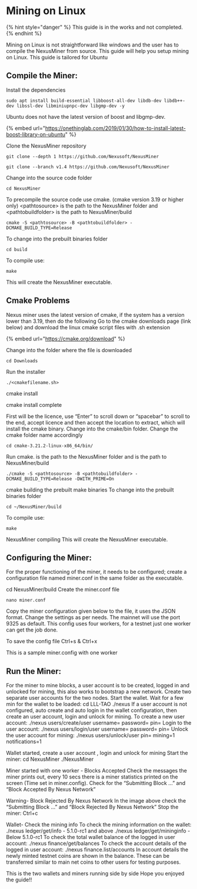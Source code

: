 # Mining on Linux

{% hint style="danger" %}
This guide is in the works and not completed.
{% endhint %}

Mining on Linux is not straightforward like windows and the user has to compile the NexusMiner from source. This guide will help you setup mining on Linux. This guide is tailored for Ubuntu

## Compile the Miner:&#x20;

Install the dependencies

```
sudo apt install build-essential libboost-all-dev libdb-dev libdb++-dev libssl-dev libminiupnpc-dev libgmp-dev -y 
```

Ubuntu does not have the latest version of boost and libgmp-dev.&#x20;

{% embed url="https://onethinglab.com/2019/01/30/how-to-install-latest-boost-library-on-ubuntu" %}



Clone the NexusMiner repository&#x20;

```
git clone --depth 1 https://github.com/Nexusoft/NexusMiner 
```

```
git clone --branch v1.4 https://github.com/Nexusoft/NexusMiner
```

Change into the source code folder&#x20;

```
cd NexusMiner 
```

To precompile the source code use cmake. (cmake version 3.19 or higher only) \<pathtosource> is the path to the NexusMiner folder and \<pathtobuildfolder> is the path to NexusMiner/build

```
cmake -S <pathtosource> -B <pathtobuildfolder> -DCMAKE_BUILD_TYPE=Release
```

To change into the prebuilt binaries folder

```
cd build
```

&#x20;To compile use:&#x20;

```
make 
```

This will create the NexusMiner executable.&#x20;

## Cmake Problems&#x20;

Nexus miner uses the latest version of cmake, if the system has a version lower than 3.19, then do the following Go to the cmake downloads page (link below) and download the linux cmake script files with .sh extension

{% embed url="https://cmake.org/download" %}

Change into the folder where the file is downloaded

```
cd Downloads
```

Run the installer

```
./<cmakefilename.sh>
```

cmake install

cmake install complete&#x20;

First will be the licence, use “Enter” to scroll down or “spacebar” to scroll to the end, accept licence and then accept the location to extract, which will install the cmake binary. Change into the cmake/bin folder. Change the cmake folder name accordingly

```
cd cmake-3.21.2-linux-x86_64/bin/
```

Run cmake. is the path to the NexusMiner folder and is the path to NexusMiner/build&#x20;

```
./cmake -S <pathtosource> -B <pathtobuildfolder> -DCMAKE_BUILD_TYPE=Release -DWITH_PRIME=On
```

cmake building the prebuilt make binaries To change into the prebuilt binaries folder&#x20;

```
cd ~/NexusMiner/build 
```

To compile use:&#x20;

```
make
```



NexusMiner compiling This will create the NexusMiner executable.&#x20;

## Configuring the Miner:&#x20;

For the proper functioning of the miner, it needs to be configured; create a configuration file named miner.conf in the same folder as the executable.&#x20;

cd NexusMiner/build Create the miner.conf file&#x20;

```
nano miner.conf 
```

Copy the miner configuration given below to the file, it uses the JSON format. Change the settings as per needs. The mainnet will use the port 9325 as default. This config uses four workers, for a testnet just one worker can get the job done.



To save the config file Ctrl+s & Ctrl+x

This is a sample miner.config with one worker&#x20;

## Run the Miner:

For the miner to mine blocks, a user account is to be created, logged in and unlocked for mining, this also works to bootstrap a new network. Create two separate user accounts for the two nodes. Start the wallet. Wait for a few min for the wallet to be loaded: cd LLL-TAO ./nexus If a user account is not configured, auto create and auto login in the wallet configuration, then create an user account, login and unlock for mining. To create a new user account: ./nexus users/create/user username= password= pin= Login to the user account: ./nexus users/login/user username= password= pin= Unlock the user account for mining: ./nexus users/unlock/user pin= mining=1 notifications=1

Wallet started, create a user account , login and unlock for mining Start the miner: cd NexusMiner ./NexusMiner

Miner started with one worker - Blocks Accepted Check the messages the miner prints out, every 10 secs there is a miner statistics printed on the screen (Time set in miner.config). Check for the “Submitting Block ...” and “Block Accepted By Nexus Network”

Warning- Block Rejected By Nexus Network In the image above check the “Submitting Block ...” and “Block Rejected By Nexus Network” Stop the miner: Ctrl+c

Wallet- Check the mining info To check the mining information on the wallet: ./nexus ledger/get/info - 5.1.0-rc1 and above ./nexus ledger/get/mininginfo - Below 5.1.0-rc1 To check the total wallet balance of the logged in user account: ./nexus finance/get/balances To check the account details of the logged in user account: ./nexus finance.list/accounts In account details the newly minted testnet coins are shown in the balance. These can be transferred similar to main net coins to other users for testing purposes.

This is the two wallets and miners running side by side Hope you enjoyed the guide!!
